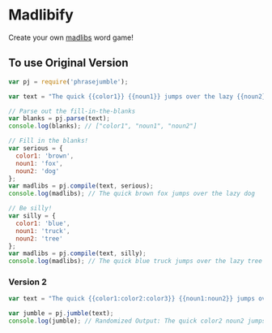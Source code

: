 # Madlibify
Create your own [madlibs](https://en.wikipedia.org/wiki/Mad_Libs) word game!

## To use Original Version
```js
var pj = require('phrasejumble');

var text = "The quick {{color1}} {{noun1}} jumps over the lazy {{noun2}}";

// Parse out the fill-in-the-blanks
var blanks = pj.parse(text); 
console.log(blanks); // ["color1", "noun1", "noun2"]

// Fill in the blanks!
var serious = {
  color1: 'brown',
  noun1: 'fox',
  noun2: 'dog'
};
var madlibs = pj.compile(text, serious);
console.log(madlibs); // The quick brown fox jumps over the lazy dog

// Be silly!
var silly = {
  color1: 'blue',
  noun1: 'truck',
  noun2: 'tree'
};
var madlibs = pj.compile(text, silly);
console.log(madlibs); // The quick blue truck jumps over the lazy tree

```

### Version 2
```js
var text = "The quick {{color1:color2:color3}} {{noun1:noun2}} jumps over the lazy {{noun3:noun4:noun5}}";

var jumble = pj.jumble(text);
console.log(jumble); // Randomized Output: The quick color2 noun2 jumps over the lazy noun3

```
